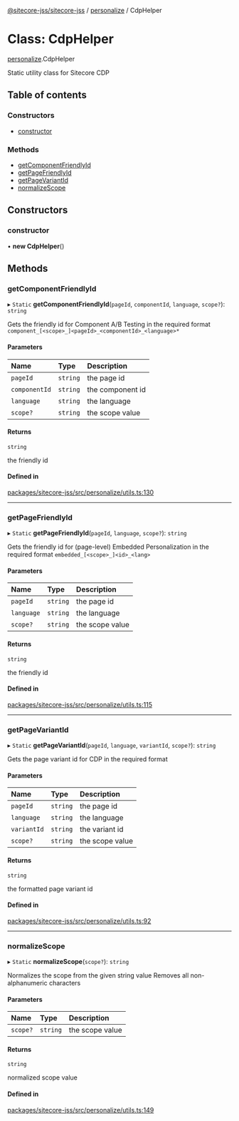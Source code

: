 [@sitecore-jss/sitecore-jss](../README.md) / [personalize](../modules/personalize.md) / CdpHelper

# Class: CdpHelper

[personalize](../modules/personalize.md).CdpHelper

Static utility class for Sitecore CDP

## Table of contents

### Constructors

- [constructor](personalize.CdpHelper.md#constructor)

### Methods

- [getComponentFriendlyId](personalize.CdpHelper.md#getcomponentfriendlyid)
- [getPageFriendlyId](personalize.CdpHelper.md#getpagefriendlyid)
- [getPageVariantId](personalize.CdpHelper.md#getpagevariantid)
- [normalizeScope](personalize.CdpHelper.md#normalizescope)

## Constructors

### constructor

• **new CdpHelper**()

## Methods

### getComponentFriendlyId

▸ `Static` **getComponentFriendlyId**(`pageId`, `componentId`, `language`, `scope?`): `string`

Gets the friendly id for Component A/B Testing in the required format `component_[<scope>_]<pageId>_<componentId>_<language>*`

#### Parameters

| Name | Type | Description |
| :------ | :------ | :------ |
| `pageId` | `string` | the page id |
| `componentId` | `string` | the component id |
| `language` | `string` | the language |
| `scope?` | `string` | the scope value |

#### Returns

`string`

the friendly id

#### Defined in

[packages/sitecore-jss/src/personalize/utils.ts:130](https://github.com/Sitecore/jss/blob/804428d73/packages/sitecore-jss/src/personalize/utils.ts#L130)

___

### getPageFriendlyId

▸ `Static` **getPageFriendlyId**(`pageId`, `language`, `scope?`): `string`

Gets the friendly id for (page-level) Embedded Personalization in the required format `embedded_[<scope>_]<id>_<lang>`

#### Parameters

| Name | Type | Description |
| :------ | :------ | :------ |
| `pageId` | `string` | the page id |
| `language` | `string` | the language |
| `scope?` | `string` | the scope value |

#### Returns

`string`

the friendly id

#### Defined in

[packages/sitecore-jss/src/personalize/utils.ts:115](https://github.com/Sitecore/jss/blob/804428d73/packages/sitecore-jss/src/personalize/utils.ts#L115)

___

### getPageVariantId

▸ `Static` **getPageVariantId**(`pageId`, `language`, `variantId`, `scope?`): `string`

Gets the page variant id for CDP in the required format

#### Parameters

| Name | Type | Description |
| :------ | :------ | :------ |
| `pageId` | `string` | the page id |
| `language` | `string` | the language |
| `variantId` | `string` | the variant id |
| `scope?` | `string` | the scope value |

#### Returns

`string`

the formatted page variant id

#### Defined in

[packages/sitecore-jss/src/personalize/utils.ts:92](https://github.com/Sitecore/jss/blob/804428d73/packages/sitecore-jss/src/personalize/utils.ts#L92)

___

### normalizeScope

▸ `Static` **normalizeScope**(`scope?`): `string`

Normalizes the scope from the given string value
Removes all non-alphanumeric characters

#### Parameters

| Name | Type | Description |
| :------ | :------ | :------ |
| `scope?` | `string` | the scope value |

#### Returns

`string`

normalized scope value

#### Defined in

[packages/sitecore-jss/src/personalize/utils.ts:149](https://github.com/Sitecore/jss/blob/804428d73/packages/sitecore-jss/src/personalize/utils.ts#L149)
